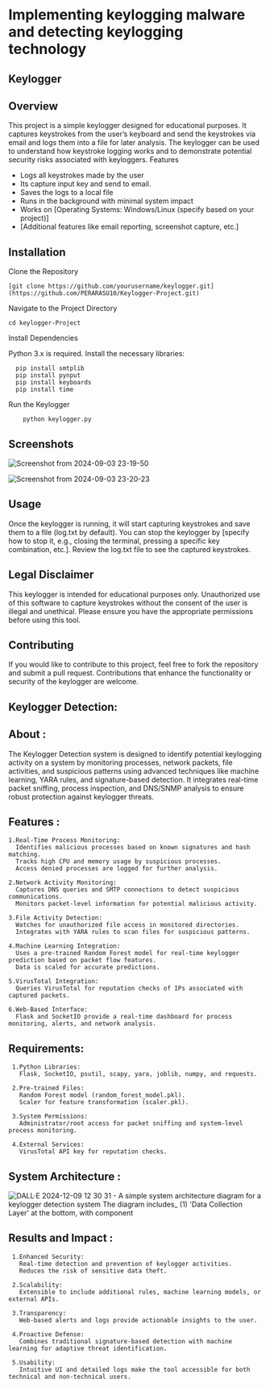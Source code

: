 # Implementing keylogging malware and detecting keylogging technology

## Keylogger 

## Overview

This project is a simple keylogger designed for educational purposes. It captures keystrokes from the user’s keyboard and send the keystrokes via email and logs them into a file for later analysis. The keylogger can be used to understand how keystroke logging works and to demonstrate potential security risks associated with keyloggers.
Features

*  Logs all keystrokes made by the user
*  Its capture input key and send to email.
*  Saves the logs to a local file
*  Runs in the background with minimal system impact
*  Works on [Operating Systems: Windows/Linux (specify based on your project)]
*  [Additional features like email reporting, screenshot capture, etc.]

## Installation

  Clone the Repository

```
[git clone https://github.com/yourusername/keylogger.git](https://github.com/PERARASU10/Keylogger-Project.git)
```
Navigate to the Project Directory
```
cd keylogger-Project
```
Install Dependencies

  Python 3.x is required.
  Install the necessary libraries:
  ```
    pip install smtplib
    pip install pynput
    pip install keyboards
    pip install time
  ```
Run the Keylogger
```
    python keylogger.py
```

## Screenshots

![Screenshot from 2024-09-03 23-19-50](https://github.com/user-attachments/assets/16704083-66c4-44ab-b009-15f8112a72fc)

![Screenshot from 2024-09-03 23-20-23](https://github.com/user-attachments/assets/173d8bb6-49d7-419e-a070-2048888e5a0d)

## Usage

Once the keylogger is running, it will start capturing keystrokes and save them to a file (log.txt by default).
You can stop the keylogger by [specify how to stop it, e.g., closing the terminal, pressing a specific key combination, etc.].
Review the log.txt file to see the captured keystrokes.

## Legal Disclaimer

This keylogger is intended for educational purposes only. Unauthorized use of this software to capture keystrokes without the consent of the user is illegal and unethical. Please ensure you have the appropriate permissions before using this tool.

## Contributing

If you would like to contribute to this project, feel free to fork the repository and submit a pull request. Contributions that enhance the functionality or security of the keylogger are welcome.

## Keylogger Detection:
## About :

  The Keylogger Detection system is designed to identify potential keylogging activity on a system by monitoring processes, network packets, file activities, and suspicious patterns using advanced techniques like machine learning, YARA rules, and signature-based detection. It integrates real-time packet sniffing, process inspection, and DNS/SNMP analysis to ensure robust protection against keylogger threats.

## Features :
    1.Real-Time Process Monitoring:
      Identifies malicious processes based on known signatures and hash matching.
      Tracks high CPU and memory usage by suspicious processes.
      Access denied processes are logged for further analysis.
      
    2.Network Activity Monitoring:
      Captures DNS queries and SMTP connections to detect suspicious communications.
      Monitors packet-level information for potential malicious activity.
      
    3.File Activity Detection:
      Watches for unauthorized file access in monitored directories.
      Integrates with YARA rules to scan files for suspicious patterns.
      
    4.Machine Learning Integration:
      Uses a pre-trained Random Forest model for real-time keylogger prediction based on packet flow features.
      Data is scaled for accurate predictions.
      
    5.VirusTotal Integration:
      Queries VirusTotal for reputation checks of IPs associated with captured packets.
      
    6.Web-Based Interface:
      Flask and SocketIO provide a real-time dashboard for process monitoring, alerts, and network analysis.
## Requirements:
     1.Python Libraries:
       Flask, SocketIO, psutil, scapy, yara, joblib, numpy, and requests.
     
     2.Pre-trained Files:
       Random Forest model (random_forest_model.pkl).
       Scaler for feature transformation (scaler.pkl).
     
     3.System Permissions:
       Administrator/root access for packet sniffing and system-level process monitoring.
     
     4.External Services:
       VirusTotal API key for reputation checks.
## System Architecture :
![DALL·E 2024-12-09 12 30 31 - A simple system architecture diagram for a keylogger detection system  The diagram includes_ (1) 'Data Collection Layer' at the bottom, with component](https://github.com/user-attachments/assets/30af32bd-7862-4f8d-8ecc-a2e36669bf85)

## Results and Impact :
     1.Enhanced Security:
       Real-time detection and prevention of keylogger activities.
       Reduces the risk of sensitive data theft.
     
     2.Scalability:
       Extensible to include additional rules, machine learning models, or external APIs.
     
     3.Transparency:
       Web-based alerts and logs provide actionable insights to the user.
     
     4.Proactive Defense:
       Combines traditional signature-based detection with machine learning for adaptive threat identification.
     
     5.Usability:
       Intuitive UI and detailed logs make the tool accessible for both technical and non-technical users.
